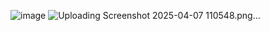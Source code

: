 ![image](https://github.com/user-attachments/assets/652b5b92-0255-43aa-a7e4-75b290761830)
![Uploading Screenshot 2025-04-07 110548.png…]()

